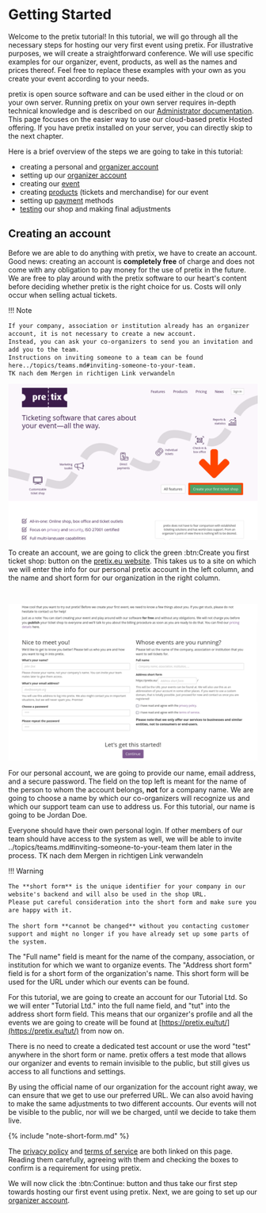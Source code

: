 # Getting Started

Welcome to the pretix tutorial! 
In this tutorial, we will go through all the necessary steps for hosting our very first event using pretix.
For illustrative purposes, we will create a straightforward conference. 
We will use specific examples for our organizer, event, products, as well as the names and prices thereof. 
Feel free to replace these examples with your own as you create your event according to your needs. 

pretix is open source software and can be used either in the cloud or on your own server.
Running pretix on your own server requires in-depth technical knowledge and is described on our [Administrator documentation](https://docs.pretix.eu/en/latest/admin/index.html).
This page focuses on the easier way to use our cloud-based pretix Hosted offering.
If you have pretix installed on your server, you can directly skip to the next chapter.

Here is a brief overview of the steps we are going to take in this tutorial: 

 - creating a personal and [organizer account](getting-started.md#creating-an-account)
 - setting up our [organizer account](organizer-account.md) 
 - creating our [event](event.md) 
 - creating [products](products.md) (tickets and merchandise) for our event 
 - setting up [payment](payment.md) methods
 - [testing](testing.md) our shop and making final adjustments 

## Creating an account

Before we are able to do anything with pretix, we have to create an account. 
Good news: creating an account is __completely free__ of charge and does not come with any obligation to pay money for the use of pretix in the future. 
We are free to play around with the pretix software to our heart's content before deciding whether pretix is the right choice for us. 
Costs will only occur when selling actual tickets.

!!! Note

    If your company, association or institution already has an organizer account, it is not necessary to create a new account. 
    Instead, you can ask your co-organizers to send you an invitation and add you to the team. 
    Instructions on inviting someone to a team can be found  here../topics/teams.md#inviting-someone-to-your-team. 
    TK nach dem Mergen in richtigen Link verwandeln 

![pretix.eu, a website introducing pretix and its main features. There is a green button labeled 'Create your first ticket shop' on the right.](../assets/screens/account/pretix-eu.png "pretix.eu screenshot" ) 

To create an account, we are going to click the green :btn:Create you first ticket shop: button on the [pretix.eu website](https://pretix.eu/about/en/ "https://pretix.eu/about/en").
This takes us to a site on which we will enter the info for our personal pretix account in the left column, and the name and short form for our organization in the right column. 

<br>

![a website with input fields for account information as well as the name and short form of the organizer](../assets/screens/account/pretix-create-account.png "pretix.eu/about/en/setup screenshot" ) 

For our personal account, we are going to provide our name, email address, and a secure password. 
The field on the top left is meant for the name of the person to whom the account belongs, **not** for a company name. 
We are going to choose a name by which our co-organizers will recognize us and which our support team can use to address us. 
For this tutorial, our name is going to be Jordan Doe.

Everyone should have their own personal login.
If other members of our team should have access to the system as well, we will be able to invite ../topics/teams.md#inviting-someone-to-your-team them later in the process.
TK nach dem Mergen in richtigen Link verwandeln 


!!! Warning

    The **short form** is the unique identifier for your company in our website's backend and will also be used in the shop URL. 
    Please put careful consideration into the short form and make sure you are happy with it.

    The short form **cannot be changed** without you contacting customer support and might no longer if you have already set up some parts of the system.

The "Full name" field is meant for the name of the company, association, or institution for which we want to organize events. 
The "Address short form" field is for a short form of the organization's name. 
This short form will be used for the URL under which our events can be found. 

For this tutorial, we are going to create an account for our Tutorial Ltd. 
So we will enter "Tutorial Ltd." into the full name field, and "tut" into the address short form field. 
This means that our organizer's profile and all the events we are going to create will be found at [https://pretix.eu/tut/](https://pretix.eu/tut/) from now on. 

There is no need to create a dedicated test account or use the word "test" anywhere in the short form or name. 
pretix offers a test mode that allows our organizer and events to remain invisible to the public, but still gives us access to all functions and settings. 

By using the official name of our organization for the account right away, we can ensure that we get to use our preferred URL. 
We can also avoid having to make the same adjustments to two different accounts. 
Our events will not be visible to the public, nor will we be charged, until we decide to take them live. 

{% include "note-short-form.md" %}

The [privacy policy](https://pretix.eu/about/en/privacy) and [terms of service](https://pretix.eu/about/en/terms) are both linked on this page. 
Reading them carefully, agreeing with them and checking the boxes to confirm is a requirement for using pretix. 

We will now click the :btn:Continue: button and thus take our first step towards hosting our first event using pretix. 
Next, we are going to set up our [organizer account](organizer-account.md). 